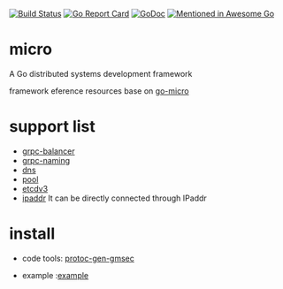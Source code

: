 [![Build Status](https://travis-ci.org/gmsec/micro.svg?branch=master)](https://travis-ci.org/gmsec/micro)
[![Go Report Card](https://goreportcard.com/badge/github.com/gmsec/micro)](https://goreportcard.com/report/github.com/gmsec/micro)
[![GoDoc](https://godoc.org/github.com/gmsec/micro?status.svg)](https://godoc.org/github.com/gmsec/micro)
[![Mentioned in Awesome Go](https://awesome.re/mentioned-badge.svg)](https://github.com/avelino/awesome-go) 
 

# micro
A Go distributed systems development framework

framework eference resources base on [go-micro](https://github.com/micro/go-micro)

# support list

- [grpc-balancer](https://github.com/grpc/grpc-go/tree/master/balancer)
- [grpc-naming](https://github.com/grpc/grpc-go/tree/v1.2.x/naming)
- [dns](github.com/micro/mdns)
- [pool](https://github.com/micro/go-micro/blob/master/client/grpc/grpc_pool.go)
- [etcdv3](https://github.com/etcd-io/etcd)
- [ipaddr](https://github.com/gmsec/micro/tree/master/example/main.go#80) It can be directly connected through IPaddr

# install

- code tools: [protoc-gen-gmsec](https://github.com/gmsec/protoc-gen-gmsec) 

- example :[example](https://github.com/gmsec/micro/tree/master/example)





